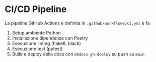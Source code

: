 # CI/CD Pipeline

La pipeline GitHub Actions è definita in `.github/workflows/ci.yml` e fa:

1. Setup ambiente Python  
2. Installazione dipendenze con Poetry  
3. Esecuzione linting (flake8, black)  
4. Esecuzione test (pytest)  
5. Build e deploy della docs con `mkdocs gh-deploy` su push su `main`